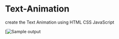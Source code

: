 # Text-Animation
create the Text Animation using HTML CSS JavaScript



[![Sample output](https://j.gifs.com/Og6PVg.gif)
